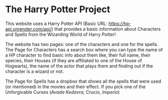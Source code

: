 # The Harry Potter Project

This website uses a Harry Potter API (Basic URL: https://hp-api.onrender.com/api/) that provides a basic information about Characters and Spells from the Wizarding World of Harry Potter!

The website has two pages: one of the characters and one for the spells. The Page for Characters has a search box where you can type the name of a HP character to find basic info about them like, their full name, their species, their Houses (if they are affiliated to one of the House of Hogwarts), the name of the actor that plays them and finding out if the character is a wizard or not.

The Page for Spells has a dropbox that shows all the spells that were used (or mentioned) in the movies and their effect. If you pick one of the Unforgivable Curses (*Avada Kedavra*, *Crucio*, *Imperio*)
